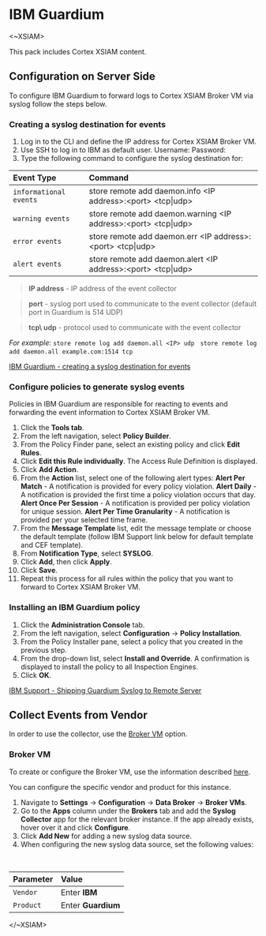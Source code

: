 # IBM Guardium
 
<~XSIAM>
 
This pack includes Cortex XSIAM content.
 
## Configuration on Server Side

To configure IBM Guardium to forward logs to Cortex XSIAM Broker VM via syslog follow the steps below.

### Creating a syslog destination for events
1. Log in to the CLI and define the IP address for Cortex XSIAM Broker VM.
2. Use SSH to log in to IBM as default user.
        Username: <user name>
        Password: <password> 
3. Type the following command to configure the syslog destination for: 

|  Event Type   | Command   
| :---          | :---        
| `informational events` | store remote add daemon.info \<IP address>:\<port> <tcp\|udp>
| `warning events` | store remote add daemon.warning \<IP address>:\<port> <tcp\|udp>
| `error events` | store remote add daemon.err \<IP address>:\<port> <tcp\|udp>
| `alert events` | store remote add daemon.alert \<IP address>:\<port> <tcp\|udp>
   

> **IP address** - IP address of the event collector  

> **port** - syslog port used to communicate to the event collector (default port in Guardium is 514 UDP)   

> **tcp\ udp** - protocol used to communicate with the event collector   


*For example:*
`store remote log add daemon.all <IP> udp` &nbsp;
`store remote log add daemon.all example.com:1514 tcp` &nbsp;


[IBM Guardium - creating a syslog destination for events](https://www.ibm.com/docs/en/qsip/7.4?topic=guardium-creating-syslog-destination-events)

### Configure policies to generate syslog events
Policies in IBM Guardium are responsible for reacting to events and forwarding the event information to Cortex XSIAM Broker VM.

1. Click the **Tools tab**.
2. From the left navigation, select **Policy Builder**.
3. From the Policy Finder pane, select an existing policy and click **Edit Rules**.
4. Click **Edit this Rule individually**.
   The Access Rule Definition is displayed.
5. Click **Add Action**.
6. From the **Action** list, select one of the following alert types:
   **Alert Per Match** - A notification is provided for every policy violation.
   **Alert Daily** - A notification is provided the first time a policy violation occurs that day.
   **Alert Once Per Session** - A notification is provided per policy violation for unique session.
   **Alert Per Time Granularity** - A notification is provided per your selected time frame.
7. From the **Message Template** list, edit the message template or choose the default template (follow IBM Support link below for default template and CEF template).
8. From **Notification Type**, select **SYSLOG**.
9. Click **Add**, then click **Apply**.
10. Click **Save**.
11. Repeat this process for all rules within the policy that you want to forward to Cortex XSIAM Broker VM.


### Installing an IBM Guardium policy
1. Click the **Administration Console** tab.
2. From the left navigation, select **Configuration** &rarr; **Policy Installation**.
3. From the Policy Installer pane, select a policy that you created in the previous step.
4. From the drop-down list, select **Install and Override**.
   A confirmation is displayed to install the policy to all Inspection Engines.
5. Click **OK**.


[IBM Support - Shipping Guardium Syslog to Remote Server](https://www.ibm.com/support/pages/shipping-guardium-syslog-remote-server)

 
## Collect Events from Vendor
In order to use the collector, use the [Broker VM](#broker-vm) option.
 
### Broker VM
To create or configure the Broker VM, use the information described [here](https://docs-cortex.paloaltonetworks.com/r/Cortex-XDR/Cortex-XDR-Pro-Administrator-Guide/Configure-the-Broker-VM).
 
You can configure the specific vendor and product for this instance.
 
1. Navigate to **Settings** &rarr; **Configuration** &rarr; **Data Broker** &rarr; **Broker VMs**.
2. Go to the **Apps** column under the **Brokers** tab and add the **Syslog Collector** app for the relevant broker instance. If the app already exists, hover over it and click **Configure**.
3. Click **Add New** for adding a new syslog data source.
4. When configuring the new syslog data source, set the following values:

&nbsp;

|  Parameter   | Value   
| :---          | :---        
| `Vendor` | Enter **IBM**
| `Product` | Enter **Guardium**


 
</~XSIAM>